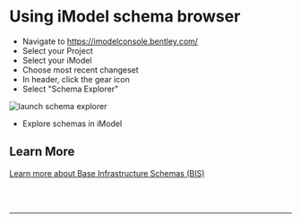 # Using iModel schema browser
- Navigate to https://imodelconsole.bentley.com/
- Select your Project
- Select your iModel
- Choose most recent changeset
- In header, click the gear icon
- Select "Schema Explorer"

![launch schema explorer]($docs/learning/tutorials/images/launch-schema-explorer.png)

- Explore schemas in iModel

## Learn More
[Learn more about Base Infrastructure Schemas (BIS)]($docs/bis)

<br/>
<br/>

---

<style>
    a#explore-imodel---build-application {
        display: none;
    }
</style>